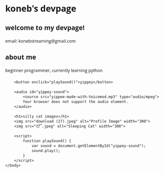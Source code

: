 <!DOCTYPE html>
<html>
    <head>
        <meta charset="utf-8">
        <title>koneb's devpage</title>
        <link href="https://fonts.googleapis.com/css2?family=Open+Sans:wght@400;600&display=swap" rel="stylesheet">
        <style>
            body {
                font-family: 'Open Sans', sans-serif;
                margin: 20px;
            }
            h1, h2 {
                margin-bottom: 20px; /* Add space below headings */
            }
            p {
                margin-bottom: 20px; /* Add space below paragraphs */
            }
            button {
                background-color: lightgreen;
                color: darkgreen;
                border: none;
                padding: 10px 20px;
                font-size: 16px;
                cursor: pointer;
                border-radius: 5px;
                font-family: 'Open Sans', sans-serif;
                font-weight: 600;
                margin-top: 20px; /* Space above the button */
                margin-bottom: 40px; /* Space below the button to separate it from the next section */
            }
            button:hover {
                background-color: limegreen;
            }
            img {
                display: block; /* Display images as block elements */
                margin-bottom: 20px; /* Add space below each image */
            }
        </style>
    </head>
    <body>
        <h1>koneb's devpage</h1>
        <h2>welcome to my devpage!</h2>
        <p>email: konebstreaming@gmail.com</p>
        <h2>about me</h2>
        <p>beginner programmer, currently learning python</p>
        
        <button onclick="playSound()">yippey</button>

        <audio id="yippey-sound">
            <source src="yippee-made-with-Voicemod.mp3" type="audio/mpeg">
            Your browser does not support the audio element.
        </audio>

        <h1>silly cat images</h1>
        <img src="download (27).jpeg" alt="Profile Image" width="300">
        <img src="😴.jpeg" alt="Sleeping Cat" width="300">
        
        <script>
            function playSound() {
                var sound = document.getElementById("yippey-sound");
                sound.play();
            }
        </script>
    </body>
</html>
